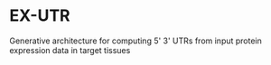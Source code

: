 # EX-UTR
Generative architecture for computing 5' 3' UTRs from input protein expression data in target tissues
